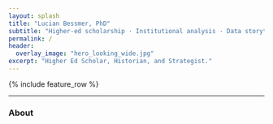 ```yaml
---
layout: splash
title: "Lucian Bessmer, PhD"
subtitle: "Higher-ed scholarship · Institutional analysis · Data storytelling"
permalink: /
header:
  overlay_image: "hero_looking_wide.jpg"
excerpt: "Higher Ed Scholar, Historian, and Strategist."
---
```



{% include feature_row %}

<hr>

### About
